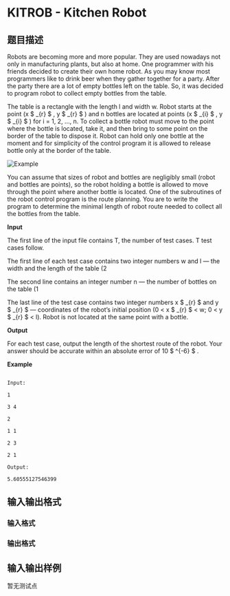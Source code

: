 # KITROB - Kitchen Robot

## 题目描述

Robots are becoming more and more popular. They are used nowadays not only in manufacturing plants, but also at home. One programmer with his friends decided to create their own home robot. As you may know most programmers like to drink beer when they gather together for a party. After the party there are a lot of empty bottles left on the table. So, it was decided to program robot to collect empty bottles from the table.

The table is a rectangle with the length l and width w. Robot starts at the point (x $ _{r} $ , y $ _{r} $ ) and n bottles are located at points (x $ _{i} $ , y $ _{i} $ ) for i = 1, 2, ..., n. To collect a bottle robot must move to the point where the bottle is located, take it, and then bring to some point on the border of the table to dispose it. Robot can hold only one bottle at the moment and for simplicity of the control program it is allowed to release bottle only at the border of the table.

![Example](../../content/fidels:KITROB.png "Example")

You can assume that sizes of robot and bottles are negligibly small (robot and bottles are points), so the robot holding a bottle is allowed to move through the point where another bottle is located. One of the subroutines of the robot control program is the route planning. You are to write the program to determine the minimal length of robot route needed to collect all the bottles from the table.

**Input**

The first line of the input file contains T, the number of test cases. T test cases follow.

The first line of each test case contains two integer numbers w and l — the width and the length of the table (2

The second line contains an integer number n — the number of bottles on the table (1

The last line of the test case contains two integer numbers x $ _{r} $ and y $ _{r} $ — coordinates of the robot’s initial position (0 < x $ _{r} $ < w; 0 < y $ _{r} $ < l). Robot is not located at the same point with a bottle.

**Output**

For each test case, output the length of the shortest route of the robot. Your answer should be accurate within an absolute error of 10 $ ^{-6} $ .

**Example**

```

Input:

1

3 4

2

1 1

2 3

2 1

Output:

5.60555127546399

```

## 输入输出格式

### 输入格式

### 输出格式

## 输入输出样例

暂无测试点

